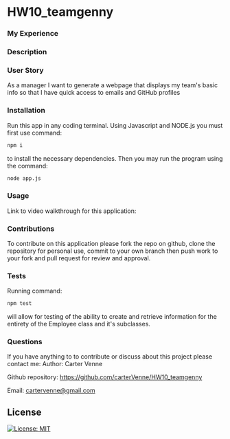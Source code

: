# HW10_teamgenny
### My Experience

### Description

### User Story
As a manager
I want to generate a webpage that displays my team's basic info
so that I have quick access to emails and GitHub profiles

### Installation
Run this app in any coding terminal. Using Javascript and NODE.js you must first use command:
```bash
npm i
```
to install the necessary dependencies. Then you may run the program using the command:
```bash
node app.js
```

### Usage

Link to video walkthrough for this application:

### Contributions
To contribute on this application please fork the repo on github, clone the repository for personal use, commit to your own branch then push work to your fork and pull request for review and approval.

### Tests
Running command:
```bash
npm test
```
will allow for testing of the ability to create and retrieve information for the entirety of the Employee class and it's subclasses.

### Questions
If you have anything to to contribute or discuss about this project please contact me:
Author: Carter Venne

Github repository: https://github.com/carterVenne/HW10_teamgenny

Email: cartervenne@gmail.com

## License
 [![License: MIT](https://img.shields.io/badge/License-MIT-yellow.svg)](https://opensource.org/licenses/MIT)
